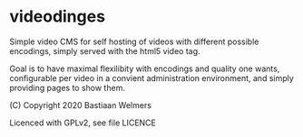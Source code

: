 videodinges
===========

Simple video CMS for self hosting of videos with different possible encodings,
simply served with the html5 video tag.

Goal is to have maximal flexilibity with encodings and quality one wants, 
configurable per video in a convient administration environment,
and simply providing pages to show them.

(C) Copyright 2020 Bastiaan Welmers

Licenced with GPLv2, see file LICENCE
